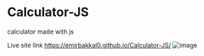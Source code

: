 # Calculator-JS
 calculator made with js

Live site link https://emirbakkal0.github.io/Calculator-JS/
![image](https://github.com/EmirBakkal0/Calculator-JS/assets/115180281/3244fa57-e935-4da1-8aea-b898aff76003)
